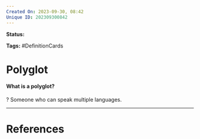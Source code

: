 ```yaml
---
Created On: 2023-09-30, 08:42
Unique ID: 202309300842
---
```

**Status:** 

**Tags:** #DefinitionCards 

# Polyglot


#### What is a polyglot?
?
Someone who can speak multiple languages. 
<!--SR:!2023-11-11,26,250-->



---
# References
